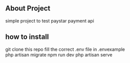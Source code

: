 

## About Project

simple project to test paystar payment api


## how to install

git clone this repo
fill the correct .env file in .envexample  
php artisan migrate
npm run dev
php artisan serve  